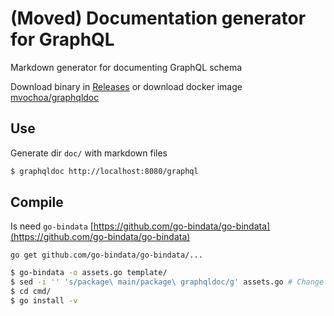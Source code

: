 # (Moved) Documentation generator for GraphQL

Markdown generator for documenting GraphQL schema

Download binary in [Releases](https://github.com/mvochoa/graphqldoc/releases) or download docker image [mvochoa/graphqldoc](https://hub.docker.com/r/mvochoa/graphqldoc)

## Use

Generate dir `doc/` with markdown files

```bash
$ graphqldoc http://localhost:8080/graphql
```

## Compile

Is need `go-bindata` [https://github.com/go-bindata/go-bindata](https://github.com/go-bindata/go-bindata)

```
go get github.com/go-bindata/go-bindata/...
```

```bash
$ go-bindata -o assets.go template/
$ sed -i '' 's/package\ main/package\ graphqldoc/g' assets.go # Change package of assets.go file
$ cd cmd/
$ go install -v
```
